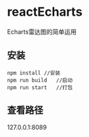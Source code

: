 # reactEcharts
Echarts雷达图的简单运用
## 安装
```
npm install //安装
npm run build   //启动
npm run start   //打包
```
## 查看路径
127.0.0.1:8089